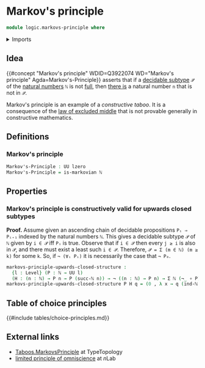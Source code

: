 # Markov's principle

```agda
module logic.markovs-principle where
```

<details><summary>Imports</summary>

```agda
open import elementary-number-theory.natural-numbers

open import foundation.booleans
open import foundation.decidable-subtypes
open import foundation.dependent-pair-types
open import foundation.disjunction
open import foundation.existential-quantification
open import foundation.function-types
open import foundation.inhabited-types
open import foundation.negation
open import foundation.universal-quantification
open import foundation.universe-levels

open import foundation-core.identity-types
open import foundation-core.propositions
open import foundation-core.sets

open import logic.markovian-types

open import univalent-combinatorics.standard-finite-types
```

</details>

## Idea

{{#concept "Markov's principle" WDID=Q3922074 WD="Markov's principle" Agda=Markov's-Principle}}
asserts that if a [decidable subtype](foundation.decidable-subtypes.md) `𝒫` of
the [natural numbers](elementary-number-theory.natural-numbers.md) `ℕ` is not
[full](foundation.full-subtypes.md), then
[there is](foundation.existential-quantification.md) a natural number `n` that
is not in `𝒫`.

Markov's principle is an example of a _constructive taboo_. It is a consequence
of the [law of excluded middle](foundation.law-of-excluded-middle.md) that is
not provable generally in constructive mathematics.

## Definitions

### Markov's principle

```agda
Markov's-Principle : UU lzero
Markov's-Principle = is-markovian ℕ
```

## Properties

### Markov's principle is constructively valid for upwards closed subtypes

**Proof.** Assume given an ascending chain of decidable propositions `Pᵢ ⇒ Pᵢ₊₁`
indexed by the natural numbers `ℕ`. This gives a decidable subtype `𝒫` of `ℕ`
given by `i ∈ 𝒫` iff `Pᵢ` is true. Observe that if `i ∈ 𝒫` then every `j ≥ i` is
also in `𝒫`, and there must exist a least such `i ∈ 𝒫`. Therefore,
`𝒫 = Σ (m ∈ ℕ) (m ≥ k)` for some `k`. So, if `¬ (∀ᵢ Pᵢ)` it is necessarily the
case that `¬ P₀`.

```agda
markovs-principle-upwards-closed-structure :
  {l : Level} (P : ℕ → UU l)
  (H : (n : ℕ) → P n → P (succ-ℕ n)) → ¬ ((n : ℕ) → P n) → Σ ℕ (¬_ ∘ P)
markovs-principle-upwards-closed-structure P H q = (0 , λ x → q (ind-ℕ x H))
```

## Table of choice principles

{{#include tables/choice-principles.md}}

## External links

- [Taboos.MarkovsPrinciple](https://martinescardo.github.io/TypeTopology/Taboos.MarkovsPrinciple.html)
  at TypeTopology
- [limited principle of omniscience](https://ncatlab.org/nlab/show/limited+principle+of+omniscience)
  at $n$Lab
